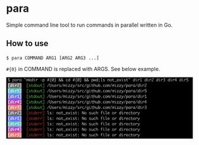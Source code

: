 # para

Simple command line tool to run commands in parallel written in Go.

## How to use

```
$ para COMMAND ARG1 [ARG2 ARG3 ...]
```

`#{0}` in COMMAND is replaced with ARGS. See below example.

![](./example.jpg)
